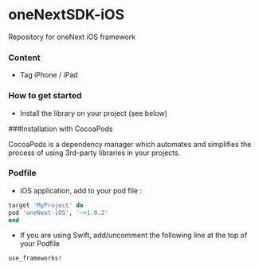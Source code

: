 # oneNextSDK-iOS
Repository for oneNext iOS framework

### Content
* Tag iPhone / iPad

### How to get started
- Install the library on your project (see below)

###Installation with CocoaPods

CocoaPods is a dependency manager which automates and simplifies the process of using 3rd-party libraries in your projects.

### Podfile

- iOS application, add to your pod file : 

```ruby
target 'MyProject' do
pod 'oneNext-iOS', '~>1.0.2'
end
```

- If you are using Swift, add/uncomment the following line at the top of your Podfile

```ruby
use_frameworks!
```
 
